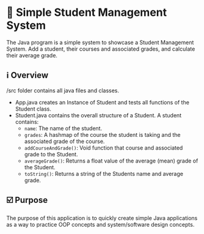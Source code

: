 # 📱 Simple Student Management System
The Java program is a simple system to showcase a Student Management System. Add a student, their courses and associated grades, and calculate their average grade. 

## ℹ️ Overview
/src folder contains all java files and classes.
- App.java creates an Instance of Student and tests all functions of the Student class.
- Student.java contains the overall structure of a Student. A student contains:
  - ```name```: The name of the student.
  - ```grades```: A hashmap of the course the student is taking and the associated grade of the course.
  - ```addCourseAndGrade()```: Void function that course and associated grade to the Student.
  - ```averageGrade()```: Returns a float value of the average (mean) grade of the Student.
  -  ```toString()```: Returns a string of the Students name and average grade.

## :ballot_box_with_check: Purpose
The purpose of this application is to quickly create simple Java applications as a way to practice OOP concepts and system/software design concepts.
